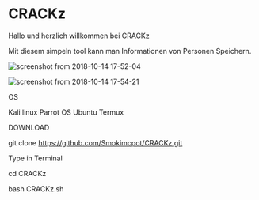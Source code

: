 # CRACKz
Hallo und herzlich willkommen bei CRACKz 

Mit diesem simpeln tool kann man Informationen von Personen Speichern.

![screenshot from 2018-10-14 17-52-04](https://user-images.githubusercontent.com/8625880/46920210-5b840900-cfda-11e8-87aa-d9658e6201e8.png)

![screenshot from 2018-10-14 17-54-21](https://user-images.githubusercontent.com/8625880/46920217-735b8d00-cfda-11e8-886d-9c0986252b63.png)

OS

Kali linux
Parrot OS 
Ubuntu
Termux


DOWNLOAD

git clone https://github.com/Smokimcpot/CRACKz.git

Type in Terminal 

cd CRACKz

bash CRACKz.sh
